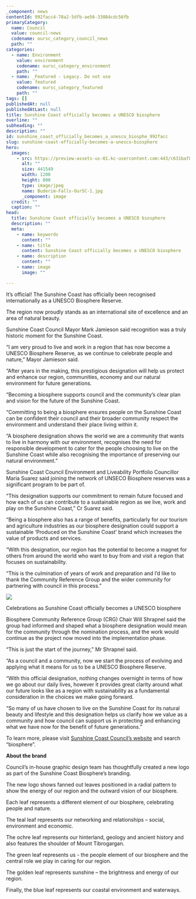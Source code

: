 ```yaml
---
_component: news
contentId: 992facc4-78a2-5dfb-ae56-33084cdc56fb
primaryCategory:
  name: Council
  value: council-news
  codename: oursc_category_council_news
  path: ""
categories:
  - name: Environment
    value: environment
    codename: oursc_category_environment
    path: ""
  - name: _Featured - Legacy. Do not use
    value: featured
    codename: oursc_category_featured
    path: ""
tags: []
publishedAt: null
publishedAtLast: null
title: Sunshine Coast officially becomes a UNESCO biosphere
overline: ""
subheading: ""
description: ""
id: sunshine_coast_officially_becomes_a_unesco_biosphe_992facc
slug: sunshine-coast-officially-becomes-a-unesco-biosphere
hero:
  images:
    - src: https://preview-assets-us-01.kc-usercontent.com:443/c631baf8-1b46-001f-580c-d0001b68b4a8/5aeed329-f6fb-4409-a3c0-ab2dc8fad36d/Buderim-Falls-OurSC-1.jpg
      alt: ""
      size: 441549
      width: 1200
      height: 800
      type: image/jpeg
      name: Buderim-Falls-OurSC-1.jpg
      _component: image
  credit: ""
  caption: ""
head:
  title: Sunshine Coast officially becomes a UNESCO biosphere
  description: ""
  meta:
    - name: keywords
      content: ""
    - name: title
      content: Sunshine Coast officially becomes a UNESCO biosphere
    - name: description
      content: ""
    - name: image
      image: ""

---
```

It’s official! The Sunshine Coast has officially been recognised internationally as a UNESCO Biosphere Reserve.

The region now proudly stands as an international site of excellence and an area of natural beauty.

Sunshine Coast Council Mayor Mark Jamieson said recognition was a truly historic moment for the Sunshine Coast.

“I am very proud to live and work in a region that has now become a UNESCO Biosphere Reserve, as we continue to celebrate people and nature,” Mayor Jamieson said.

“After years in the making, this prestigious designation will help us protect and enhance our region, communities, economy and our natural environment for future generations.

“Becoming a biosphere supports council and the community’s clear plan and vision for the future of the Sunshine Coast.

“Committing to being a biosphere ensures people on the Sunshine Coast can be confident their council and their broader community respect the environment and understand their place living within it.

“A biosphere designation shows the world we are a community that wants to live in harmony with our environment, recognises the need for responsible development to cater for the people choosing to live on the Sunshine Coast while also recognising the importance of preserving our natural environment.”

Sunshine Coast Council Environment and Liveability Portfolio Councillor Maria Suarez said joining the network of UNSECO Biosphere reserves was a significant program to be part of.

“This designation supports our commitment to remain future focused and how each of us can contribute to a sustainable region as we live, work and play on the Sunshine Coast,” Cr Suarez said.

“Being a biosphere also has a range of benefits, particularly for our tourism and agriculture industries as our biosphere designation could support a sustainable ‘Produced on the Sunshine Coast’ brand which increases the value of products and services.

“With this designation, our region has the potential to become a magnet for others from around the world who want to buy from and visit a region that focuses on sustainability.

“This is the culmination of years of work and preparation and I’d like to thank the Community Reference Group and the wider community for partnering with council in this process.”

![](https://preview-assets-us-01.kc-usercontent.com:443/c631baf8-1b46-001f-580c-d0001b68b4a8/96fd57ce-55c6-4588-b542-370d800a34c2/Celebrations-as-Sunshine-Coast-officially-becomes-a-UNESCO-biosphere-1024x462.jpg)

Celebrations as Sunshine Coast officially becomes a UNESCO biosphere

Biosphere Community Reference Group (CRG) Chair Will Shrapnel said the group had informed and shaped what a biosphere designation would mean for the community through the nomination process, and the work would continue as the project now moved into the implementation phase.

“This is just the start of the journey,” Mr Shrapnel said.

“As a council and a community, now we start the process of evolving and applying what it means for us to be a UNESCO Biosphere Reserve.

“With this official designation, nothing changes overnight in terms of how we go about our daily lives, however it provides great clarity around what our future looks like as a region with sustainability as a fundamental consideration in the choices we make going forward.

“So many of us have chosen to live on the Sunshine Coast for its natural beauty and lifestyle and this designation helps us clarify how we value as a community and how council can support us in protecting and enhancing what we have now for the benefit of future generations.”

To learn more, please visit [Sunshine Coast Council’s website](https://www.sunshinecoast.qld.gov.au/)
&#x20;and search “biosphere”.

**About the brand**

Council’s in-house graphic design team has thoughtfully created a new logo as part of the Sunshine Coast Biosphere’s branding.

The new logo shows fanned out leaves positioned in a radial pattern to show the energy of our region and the outward vision of our biosphere.

Each leaf represents a different element of our biosphere, celebrating people and nature.

The teal leaf represents our networking and relationships – social, environment and economic.

The ochre leaf represents our hinterland, geology and ancient history and also features the shoulder of Mount Tibrogargan.

The green leaf represents us - the people element of our biosphere and the central role we play in caring for our region.

The golden leaf represents sunshine – the brightness and energy of our region.

Finally, the blue leaf represents our coastal environment and waterways.
